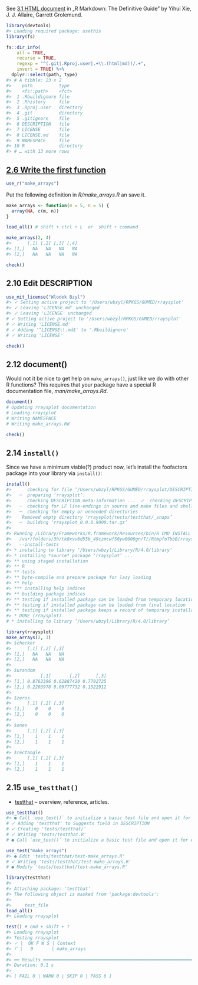
See [3.1 HTML
document](https://bookdown.org/yihui/rmarkdown/html-document.html) in „R
Markdown: The Definitive Guide” by Yihui Xie, J. J. Allaire, Garrett
Grolemund.

``` r
library(devtools)
#> Loading required package: usethis
library(fs)
```

``` r
fs::dir_info(
    all = TRUE,
    recurse = TRUE,
    regexp = "^(.git|.Rproj.user|.+\\.(html|md))/.+",
    invert = TRUE) %>% 
  dplyr::select(path, type)
#> # A tibble: 23 x 2
#>    path          type     
#>    <fs::path>    <fct>    
#>  1 .Rbuildignore file     
#>  2 .Rhistory     file     
#>  3 .Rproj.user   directory
#>  4 .git          directory
#>  5 .gitignore    file     
#>  6 DESCRIPTION   file     
#>  7 LICENSE       file     
#>  8 LICENSE.md    file     
#>  9 NAMESPACE     file     
#> 10 R             directory
#> # … with 13 more rows
```

## [2.6 Write the first function](https://r-pkgs.org/whole-game.html#write-the-first-function)

``` r
use_r("make_arrays")
```

Put the following definition in *R/make\_arrays.R* an save it.

``` r
make_arrays <- function(m = 5, n = 5) {
  array(NA, c(m, n))
}
```

``` r
load_all() # shift + ctrl + L  or  shift + command

make_arrays(2, 4)
#>      [,1] [,2] [,3] [,4]
#> [1,]   NA   NA   NA   NA
#> [2,]   NA   NA   NA   NA
```

``` r
check()
```

## 2.10 Edit DESCRIPTION

``` r
use_mit_license("Wlodek Bzyl")
#> ✓ Setting active project to '/Users/wbzyl/RPKGS/GUMED/rraysplot'
#> ✓ Leaving 'LICENSE.md' unchanged
#> ✓ Leaving 'LICENSE' unchanged
# ✓ Setting active project to '/Users/wbzyl/RPKGS/GUMED/rraysplot'
# ✓ Writing 'LICENSE.md'
# ✓ Adding '^LICENSE\\.md$' to '.Rbuildignore'
# ✓ Writing 'LICENSE'
```

``` r
check()
```

## 2.12 document()

Would not it be nice to get help on `make_arrays()`, just like we do
with other R functions? This requires that your package have a special R
documentation file, *man/make\_arrays.Rd*.

``` r
document()
# Updating rraysplot documentation
# Loading rraysplot
# Writing NAMESPACE
# Writing make_arrays.Rd
```

``` r
check()
```

## 2.14 `install()`

Since we have a minimum viable(?) product now, let’s install the
foofactors package into your library via `install()`:

``` r
install()
#>      checking for file ‘/Users/wbzyl/RPKGS/GUMED/rraysplot/DESCRIPTION’ ...  ✓  checking for file ‘/Users/wbzyl/RPKGS/GUMED/rraysplot/DESCRIPTION’
#>   ─  preparing ‘rraysplot’:
#>      checking DESCRIPTION meta-information ...  ✓  checking DESCRIPTION meta-information
#>   ─  checking for LF line-endings in source and make files and shell scripts
#>   ─  checking for empty or unneeded directories
#>    Removed empty directory ‘rraysplot/tests/testthat/_snaps’
#>   ─  building ‘rraysplot_0.0.0.9000.tar.gz’
#>      
#> Running /Library/Frameworks/R.framework/Resources/bin/R CMD INSTALL \
#>   /var/folders/3h/tk0xvv6d55b_49czmcwf50yw0000gn/T//RtmpfoTbbB/rraysplot_0.0.0.9000.tar.gz \
#>   --install-tests 
#> * installing to library ‘/Users/wbzyl/Library/R/4.0/library’
#> * installing *source* package ‘rraysplot’ ...
#> ** using staged installation
#> ** R
#> ** tests
#> ** byte-compile and prepare package for lazy loading
#> ** help
#> *** installing help indices
#> ** building package indices
#> ** testing if installed package can be loaded from temporary location
#> ** testing if installed package can be loaded from final location
#> ** testing if installed package keeps a record of temporary installation path
#> * DONE (rraysplot)
# * installing to library ‘/Users/wbzyl/Library/R/4.0/library’
```

``` r
library(rraysplot)
make_arrays(2, 3)
#> $checker
#>      [,1] [,2] [,3]
#> [1,]   NA   NA   NA
#> [2,]   NA   NA   NA
#> 
#> $urandom
#>           [,1]       [,2]      [,3]
#> [1,] 0.8762396 0.62887420 0.7792725
#> [2,] 0.2203978 0.09777732 0.1522912
#> 
#> $zeros
#>      [,1] [,2] [,3]
#> [1,]    0    0    0
#> [2,]    0    0    0
#> 
#> $ones
#>      [,1] [,2] [,3]
#> [1,]    1    1    1
#> [2,]    1    1    1
#> 
#> $rectangle
#>      [,1] [,2] [,3]
#> [1,]    1    1    1
#> [2,]    1    1    1
```

## 2.15 `use_testthat()`

-   [testthat](https://testthat.r-lib.org) – overview, reference,
    articles.

``` r
use_testthat()
#> ● Call `use_test()` to initialize a basic test file and open it for editing.
# ✓ Adding 'testthat' to Suggests field in DESCRIPTION
# ✓ Creating 'tests/testthat/'
# ✓ Writing 'tests/testthat.R'
# ● Call `use_test()` to initialize a basic test file and open it for editing.
```

``` r
use_test("make_arrays")
#> ● Edit 'tests/testthat/test-make_arrays.R'
# ✓ Writing 'tests/testthat/test-make_arrays.R'
# ● Modify 'tests/testthat/test-make_arrays.R'
```

``` r
library(testthat)
#> 
#> Attaching package: 'testthat'
#> The following object is masked from 'package:devtools':
#> 
#>     test_file
load_all()
#> Loading rraysplot
```

``` r
test() # cmd + shift + T
#> Loading rraysplot
#> Testing rraysplot
#> ✓ |  OK F W S | Context
#> ⠏ |   0       | make_arrays                                                     ⠸ |   4       | make_arrays                                                     ✓ |   6       | make_arrays [0.1 s]
#> 
#> ══ Results ═════════════════════════════════════════════════════════════════════
#> Duration: 0.1 s
#> 
#> [ FAIL 0 | WARN 0 | SKIP 0 | PASS 6 ]
```
